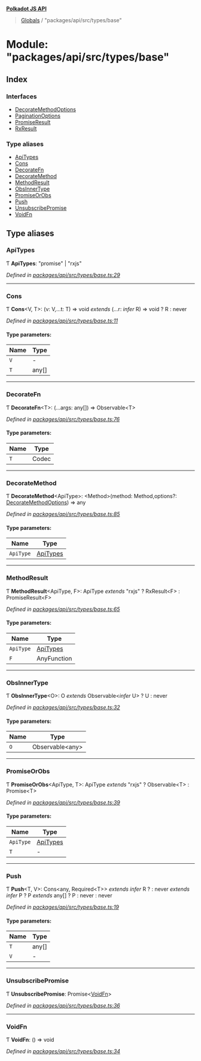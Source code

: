 **[Polkadot JS API](../README.md)**

> [Globals](../globals.md) / "packages/api/src/types/base"

# Module: "packages/api/src/types/base"

## Index

### Interfaces

* [DecorateMethodOptions](../interfaces/_packages_api_src_types_base_.decoratemethodoptions.md)
* [PaginationOptions](../interfaces/_packages_api_src_types_base_.paginationoptions.md)
* [PromiseResult](../interfaces/_packages_api_src_types_base_.promiseresult.md)
* [RxResult](../interfaces/_packages_api_src_types_base_.rxresult.md)

### Type aliases

* [ApiTypes](_packages_api_src_types_base_.md#apitypes)
* [Cons](_packages_api_src_types_base_.md#cons)
* [DecorateFn](_packages_api_src_types_base_.md#decoratefn)
* [DecorateMethod](_packages_api_src_types_base_.md#decoratemethod)
* [MethodResult](_packages_api_src_types_base_.md#methodresult)
* [ObsInnerType](_packages_api_src_types_base_.md#obsinnertype)
* [PromiseOrObs](_packages_api_src_types_base_.md#promiseorobs)
* [Push](_packages_api_src_types_base_.md#push)
* [UnsubscribePromise](_packages_api_src_types_base_.md#unsubscribepromise)
* [VoidFn](_packages_api_src_types_base_.md#voidfn)

## Type aliases

### ApiTypes

Ƭ  **ApiTypes**: \"promise\" \| \"rxjs\"

*Defined in [packages/api/src/types/base.ts:29](https://github.com/polkadot-js/api/blob/f778bf32e/packages/api/src/types/base.ts#L29)*

___

### Cons

Ƭ  **Cons**\<V, T>: (v: V,...t: T) => void *extends* (...r: *infer* R) => void ? R : never

*Defined in [packages/api/src/types/base.ts:11](https://github.com/polkadot-js/api/blob/f778bf32e/packages/api/src/types/base.ts#L11)*

#### Type parameters:

Name | Type |
------ | ------ |
`V` | - |
`T` | any[] |

___

### DecorateFn

Ƭ  **DecorateFn**\<T>: (...args: any[]) => Observable\<T>

*Defined in [packages/api/src/types/base.ts:76](https://github.com/polkadot-js/api/blob/f778bf32e/packages/api/src/types/base.ts#L76)*

#### Type parameters:

Name | Type |
------ | ------ |
`T` | Codec |

___

### DecorateMethod

Ƭ  **DecorateMethod**\<ApiType>: \<Method>(method: Method,options?: [DecorateMethodOptions](../interfaces/_packages_api_src_types_base_.decoratemethodoptions.md)) => any

*Defined in [packages/api/src/types/base.ts:85](https://github.com/polkadot-js/api/blob/f778bf32e/packages/api/src/types/base.ts#L85)*

#### Type parameters:

Name | Type |
------ | ------ |
`ApiType` | [ApiTypes](_packages_api_src_types_base_.md#apitypes) |

___

### MethodResult

Ƭ  **MethodResult**\<ApiType, F>: ApiType *extends* \"rxjs\" ? RxResult\<F> : PromiseResult\<F>

*Defined in [packages/api/src/types/base.ts:65](https://github.com/polkadot-js/api/blob/f778bf32e/packages/api/src/types/base.ts#L65)*

#### Type parameters:

Name | Type |
------ | ------ |
`ApiType` | [ApiTypes](_packages_api_src_types_base_.md#apitypes) |
`F` | AnyFunction |

___

### ObsInnerType

Ƭ  **ObsInnerType**\<O>: O *extends* Observable\<*infer* U> ? U : never

*Defined in [packages/api/src/types/base.ts:32](https://github.com/polkadot-js/api/blob/f778bf32e/packages/api/src/types/base.ts#L32)*

#### Type parameters:

Name | Type |
------ | ------ |
`O` | Observable\<any> |

___

### PromiseOrObs

Ƭ  **PromiseOrObs**\<ApiType, T>: ApiType *extends* \"rxjs\" ? Observable\<T> : Promise\<T>

*Defined in [packages/api/src/types/base.ts:39](https://github.com/polkadot-js/api/blob/f778bf32e/packages/api/src/types/base.ts#L39)*

#### Type parameters:

Name | Type |
------ | ------ |
`ApiType` | [ApiTypes](_packages_api_src_types_base_.md#apitypes) |
`T` | - |

___

### Push

Ƭ  **Push**\<T, V>: Cons\<any, Required\<T>> *extends* *infer* R ?  : never *extends* *infer* P ? P *extends* any[] ? P : never : never

*Defined in [packages/api/src/types/base.ts:19](https://github.com/polkadot-js/api/blob/f778bf32e/packages/api/src/types/base.ts#L19)*

#### Type parameters:

Name | Type |
------ | ------ |
`T` | any[] |
`V` | - |

___

### UnsubscribePromise

Ƭ  **UnsubscribePromise**: Promise\<[VoidFn](_packages_api_src_types_base_.md#voidfn)>

*Defined in [packages/api/src/types/base.ts:36](https://github.com/polkadot-js/api/blob/f778bf32e/packages/api/src/types/base.ts#L36)*

___

### VoidFn

Ƭ  **VoidFn**: () => void

*Defined in [packages/api/src/types/base.ts:34](https://github.com/polkadot-js/api/blob/f778bf32e/packages/api/src/types/base.ts#L34)*
